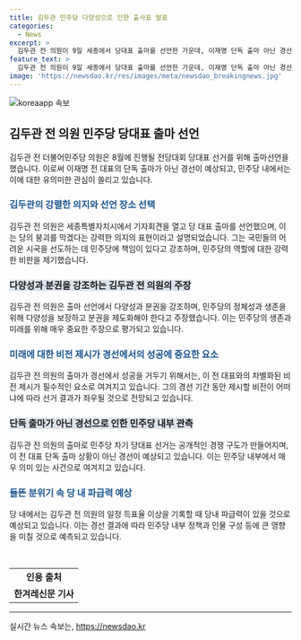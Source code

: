```yaml
---
title: 김두관 민주당 다양성으로 인한 출사표 발표
categories:
  - News
excerpt: >
  김두관 전 의원이 9일 세종에서 당대표 출마를 선언한 가운데, 이재명 단독 출마 아닌 경선이 이루어지며 당내평가가 예상됩니다. 김 전 의원은 민주당의 분열과 국민의 실망을 언급하며 출마를 선언했고, 이 전 대표 역시 10일 출마를 예고하고 있습니다. 민주당 내에서는 경쟁 구도가 형성되며, 김 전 의원의 득표율이 경선 기간 중 제시하는 비전과 차별점에 달려있다는 분석이 나오고 있습니다.
feature_text: >
  김두관 전 의원이 9일 세종에서 당대표 출마를 선언한 가운데, 이재명 단독 출마 아닌 경선이 이루어지며 당내평가가 예상됩니다. 김 전 의원은 민주당의 분열과 국민의 실망을 언급하며 출마를 선언했고, 이 전 대표 역시 10일 출마를 예고하고 있습니다. 민주당 내에서는 경쟁 구도가 형성되며, 김 전 의원의 득표율이 경선 기간 중 제시하는 비전과 차별점에 달려있다는 분석이 나오고 있습니다.
image: 'https://newsdao.kr/res/images/meta/newsdao_breakingnews.jpg'
---
```


<p><img src="https://newsdao.kr/res/images/meta/newsdao_breakingnews.jpg" alt="koreaapp 속보" /></p>

<h2 data-ke-size="size26">김두관 전 의원 민주당 당대표 출마 선언</h2>

<p data-ke-size="size16">김두관 전 더불어민주당 의원은 8월에 진행될 전당대회 당대표 선거를 위해 출마선언을 했습니다. 이로써 이재명 전 대표의 단독 출마가 아닌 경선이 예상되고, 민주당 내에서는 이에 대한 유의미한 관심이 쏠리고 있습니다.</p>

<h3><b><span style="color: #1a5490;">김두관의 강렬한 의지와 선언 장소 선택</span></b></h3>

<p data-ke-size="size16">김두관 전 의원은 세종특별자치시에서 기자회견을 열고 당 대표 출마를 선언했으며, 이는 당의 붕괴를 막겠다는 강력한 의지의 표현이라고 설명되었습니다. 그는 국민들의 어려운 시국을 선도하는 데 민주당에 책임이 있다고 강조하며, 민주당의 역할에 대한 강력한 비판을 제기했습니다.</p>

<h3><b><span style="background-color: #21538527;">다양성과 분권을 강조하는 김두관 전 의원의 주장</span></b></h3>

<p data-ke-size="size16">김두관 전 의원은 출마 선언에서 다양성과 분권을 강조하며, 민주당의 정체성과 생존을 위해 다양성을 보장하고 분권을 제도화해야 한다고 주장했습니다. 이는 민주당의 생존과 미래를 위해 매우 중요한 주장으로 평가되고 있습니다.</p>

<h3><b><span style="color: #1a5490;">미래에 대한 비전 제시가 경선에서의 성공에 중요한 요소</span></b></h3>

<p data-ke-size="size16">김두관 전 의원의 출마가 경선에서 성공을 거두기 위해서는, 이 전 대표와의 차별화된 비전 제시가 필수적인 요소로 여겨지고 있습니다. 그의 경선 기간 동안 제시할 비전이 어떠냐에 따라 선거 결과가 좌우될 것으로 전망되고 있습니다.</p>

<h3><b><span style="background-color: #21538527;">단독 출마가 아닌 경선으로 인한 민주당 내부 관측</span></b></h3>

<p data-ke-size="size16">김두관 전 의원의 출마로 민주당 차기 당대표 선거는 공개적인 경쟁 구도가 만들어지며, 이 전 대표 단독 출마 상황이 아닌 경선이 예상되고 있습니다. 이는 민주당 내부에서 매우 의미 있는 사건으로 여겨지고 있습니다.</p>

<h3><b><span style="color: #1a5490;">들뜬 분위기 속 당 내 파급력 예상</span></b></h3>

<p data-ke-size="size16">당 내에서는 김두관 전 의원의 일정 득표율 이상을 기록할 때 당내 파급력이 있을 것으로 예상되고 있습니다. 이는 경선 결과에 따라 민주당 내부 정책과 인물 구성 등에 큰 영향을 미칠 것으로 예측되고 있습니다.</p>

<p data-ke-size="size16">&nbsp;</p>

<table>
<tbody>
<tr>
<td style="text-align: center; height: 17px;"><b>인용 출처</b></td>
</tr>
<tr>
<td style="text-align: center; height: 17px;"><b>한겨레신문 기사</b></td>
</tr>
</tbody>
</table>

<hr>
실시간 뉴스 속보는, <a href="https://newsdao.kr" rel="dofollow">https://newsdao.kr</a>



